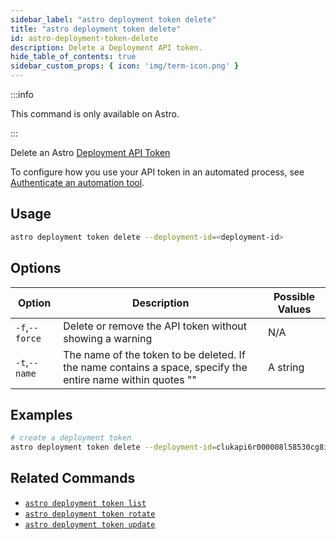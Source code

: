 ```yaml
---
sidebar_label: "astro deployment token delete"
title: "astro deployment token delete"
id: astro-deployment-token-delete
description: Delete a Deployment API token.
hide_table_of_contents: true
sidebar_custom_props: { icon: 'img/term-icon.png' }
---
```


:::info

This command is only available on Astro.

:::

Delete an Astro [Deployment API Token](deployment-api-tokens.md)

To configure how you use your API token in an automated process, see [Authenticate an automation tool](automation-authentication.md).

## Usage

```sh
astro deployment token delete --deployment-id=<deployment-id>
```

## Options

| Option                         | Description                                                                            | Possible Values                                                                |
| ------------------------------ | -------------------------------------------------------------------------------------- | ------------------------------------------------------------------------------ |
| `-f`,`--force`           |    Delete or remove the API token without showing a warning                                                | N/A |
| `-t`,`--name`           |    The name of the token to be deleted. If the name contains a space, specify the entire name within quotes ""                                                | A string |

## Examples

```bash
# create a deployment token
astro deployment token delete --deployment-id=clukapi6r000008l58530cg8i

```

## Related Commands

- [`astro deployment token list`](cli/astro-deployment-token-list.md)
- [`astro deployment token rotate`](cli/astro-deployment-token-rotate.md)
- [`astro deployment token update`](cli/astro-deployment-token-update.md)